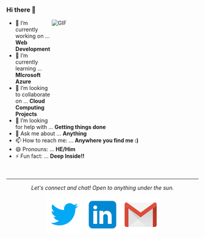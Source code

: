 ### Hi there 👋

<img align="right" height="260" width="385" alt="GIF" src="https://user-images.githubusercontent.com/55025456/91633626-9a24e000-ea07-11ea-9acf-bb2727d85e44.gif" />

- 🔭 I’m currently working on ... **Web Development**
- 🌱 I’m currently learning ... **MIcrosoft Azure**
- 👯 I’m looking to collaborate on ... **Cloud Computing Projects**
- 🤔 I’m looking for help with ... **Getting things done**
- 💬 Ask me about ... **Anything**
- 📫 How to reach me: ... **Anywhere you find me :)**
- 😄 Pronouns: ... **HE/Him**
- ⚡ Fun fact: ... **Deep Inside!!**

<br>

---

<p align="center">
  <i>Let's connect and chat! Open to anything under the sun.</i>

  <p align="center">
    <a href="https://twitter.com/NilayanBose" alt="Twitter"><img src="https://raw.githubusercontent.com/NilayanBose/NilayanBose/master/assets/twitter.svg"></a>
    <a href="https://www.linkedin.com/in/nilayan-bose-952378168/" alt="Linkedin"><img src="https://raw.githubusercontent.com/NilayanBose/NilayanBose/master/assets/linkedin.svg"></a>
    <a href="mailto:nilayanbose14@gmail.com" alt="Email me"><img src="https://raw.githubusercontent.com/NilayanBose/NilayanBose/master/assets/gmail.svg"></a>
    <!-- <a href="#" alt="My Portfolio"><img src="assets/svg/external.svg"></a> -->
  </p>

  <p align="center">
    <!--<img align="center" src="https://visitor-badge.glitch.me/badge?page_id=debdutgoswami.debdutgoswami">-->
  </p>
</p>
